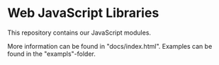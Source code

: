 Web JavaScript Libraries
=====================

This repository contains our JavaScript modules.

More information can be found in "docs/index.html".
Examples can be found in the "exampls"-folder.
